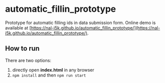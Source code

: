 # automatic_fillin_prototype

Prototype for automatic filling ids in data submission form. Online demo is available at [https://nal-i5k.github.io/automatic_fillin_prototype/](https://nal-i5k.github.io/automatic_fillin_prototype/).

## How to run

There are two options:

1. directly open **index.html** in any browser
2. `npm install` and then `npm run start`